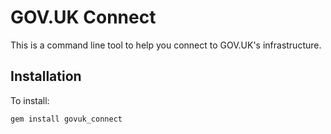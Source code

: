 # GOV.UK Connect

This is a command line tool to help you connect to GOV.UK's infrastructure.

## Installation

To install:

```bash
gem install govuk_connect
```
